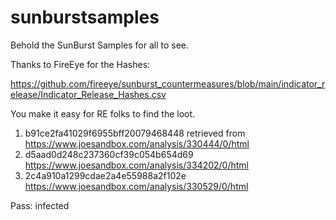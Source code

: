# sunburstsamples

Behold the SunBurst Samples for all to see. 

Thanks to FireEye for the Hashes:

https://github.com/fireeye/sunburst_countermeasures/blob/main/indicator_release/Indicator_Release_Hashes.csv

You make it easy for RE folks to find the loot.

1. b91ce2fa41029f6955bff20079468448 retrieved from https://www.joesandbox.com/analysis/330444/0/html
2. d5aad0d248c237360cf39c054b654d69 https://www.joesandbox.com/analysis/334202/0/html
3. 2c4a910a1299cdae2a4e55988a2f102e https://www.joesandbox.com/analysis/330529/0/html

Pass: infected